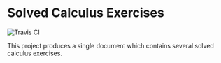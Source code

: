 # Solved Calculus Exercises
![Travis CI](https://travis-ci.org/mafagafogigante/solved-calculus-exercises.svg?branch=master)

This project produces a single document which contains several solved calculus
exercises.
